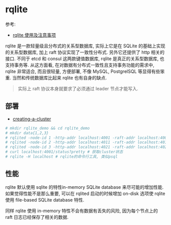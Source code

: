# rqlite
参考:
- [rqlite 使用及注意事项](https://blog.arstercz.com/rqlite-%E4%BD%BF%E7%94%A8%E5%8F%8A%E6%B3%A8%E6%84%8F%E4%BA%8B%E9%A1%B9/)

rqlite 是一款轻量级且分布式的关系型数据库, 实际上它是在 SQLite 的基础上实现的关系型数据库, 加上 raft 协议实现了一致性分布式. 另外它还提供了 http 相关的接口. 不同于 etcd 和 consul 这两款键值数据库, rqlite 是真正的关系型数据库, 也支持事务等. 从这方面看, 在对数据有分布式一致性且支持事务功能的需求中, rqlite 非常适合, 而且很轻量, 方便部署, 不像 MySQL, PostgrelSQL 等显得有些笨重. 当然和传统数据库比起来 rqlite 也有自身的缺点.

> 实际上 raft 协议本身就要求了必须通过 leader 节点才能写入.

## 部署
- [creating-a-cluster](https://github.com/rqlite/rqlite/blob/master/DOC/CLUSTER_MGMT.md#creating-a-cluster)

```bash
# mkdir rqlite_demo && cd rqlite_demo
# mkdir data{1,2,3}
# rqlited -node-id 1 -http-addr localhost:4001 -raft-addr localhost:4002 ./data1
# rqlited -node-id 2 -http-addr localhost:4011 -raft-addr localhost:4012 -join http://localhost:4001 ./data2
# rqlited -node-id 3 -http-addr localhost:4021 -raft-addr localhost:4022 -join http://localhost:4001 ./data3
# curl localhost:4001/status?pretty # 获取cluster状态
# rqlite -H localhost # rqlite的命令行工具, 类似psql
```

## 性能
rqlite 默认使用 sqlite 的特性in-memory SQLite database 来尽可能的增加性能. 如果觉得性能不是那么重要, 可以在 rqlited 启动的时候增加 on-disk 选项使 rqlite 使用 file-based SQLite database 特性.

同样 rqlite 使用 in-memory 特性不会有数据有丢失的风险, 因为每个节点上的 raft 日志已经保存了相关的数据.
